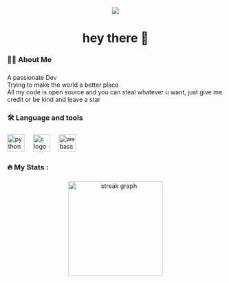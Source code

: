 <div align="center">
  <img src="https://visitor-badge.laobi.icu/badge?page_id=DarkMatter-D.DarkMatter-D&"  />
</div>

###

<h1 align="center">hey there 👋</h1>

###

<h3 align="left">👩‍💻  About Me</h3>

###

<p align="left">A passionate Dev<br>Trying to make the world a better place<br>All my code is open source and you can steal whatever u want, just give me credit or be kind and leave a star</p>

###

<h3 align="left">🛠 Language and tools</h3>

###

<div align="left">
  <img src="https://cdn.jsdelivr.net/gh/devicons/devicon/icons/python/python-original.svg" height="40" alt="python logo"  />
  <img width="12" />
  <img src="https://cdn.jsdelivr.net/gh/devicons/devicon/icons/c/c-original.svg" height="40" alt="c logo"  />
  <img width="12" />
  <img src="https://cdn.simpleicons.org/webassembly/654FF0" height="40" alt="webassembly logo"  />
</div>

###

<h3 align="left">🔥   My Stats :</h3>

###

<div align="center">
  <img src="https://streak-stats.demolab.com?user=DarkMatter-D&locale=en&mode=daily&theme=dark&hide_border=false&border_radius=5&order=3" height="220" alt="streak graph"  />
</div>

###
